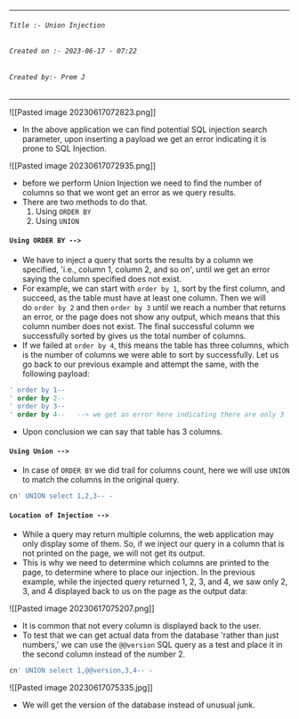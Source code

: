 
***
###### `Title :- Union Injection`
###### `Created on :- 2023-06-17 - 07:22`
###### `Created by:- Prem J`
***

![[Pasted image 20230617072823.png]]

- In the above application we can find potential SQL injection search parameter, upon inserting a payload we get an error indicating it is prone to SQL Injection.

![[Pasted image 20230617072935.png]]

- before we perform Union Injection we need to find the number of columns so that we wont get an error as we query results.
- There are two methods to do that.
	1. Using `ORDER BY`
	2. Using `UNION`

#### `Using ORDER BY -->`

- We have to inject a query that sorts the results by a column we specified, 'i.e., column 1, column 2, and so on', until we get an error saying the column specified does not exist.
- For example, we can start with `order by 1`, sort by the first column, and succeed, as the table must have at least one column. Then we will do `order by 2` and then `order by 3` until we reach a number that returns an error, or the page does not show any output, which means that this column number does not exist. The final successful column we successfully sorted by gives us the total number of columns.
- If we failed at `order by 4`, this means the table has three columns, which is the number of columns we were able to sort by successfully. Let us go back to our previous example and attempt the same, with the following payload:

```sql
' order by 1-- 
' order by 2-- 
' order by 3-- 
' order by 4--   --> we get an error here indicating there are only 3
```

- Upon conclusion we can say that table has 3 columns.

#### `Using Union -->`

- In case of `ORDER BY` we did trail for columns count, here we will use `UNION` to match the columns in the original query.

```sql
cn' UNION select 1,2,3-- -
```

#### `Location of Injection -->`

- While a query may return multiple columns, the web application may only display some of them. So, if we inject our query in a column that is not printed on the page, we will not get its output.
- This is why we need to determine which columns are printed to the page, to determine where to place our injection. In the previous example, while the injected query returned 1, 2, 3, and 4, we saw only 2, 3, and 4 displayed back to us on the page as the output data:

![[Pasted image 20230617075207.png]]

- It is common that not every column is displayed back to the user.
- To test that we can get actual data from the database 'rather than just numbers,' we can use the `@@version` SQL query as a test and place it in the second column instead of the number 2.

```sql
cn' UNION select 1,@@version,3,4-- -
```

![[Pasted image 20230617075335.jpg]]

- We will get the version of the database instead of unusual junk.